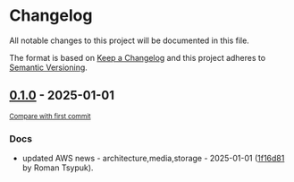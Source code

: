 # Changelog

All notable changes to this project will be documented in this file.

The format is based on [Keep a Changelog](http://keepachangelog.com/en/1.0.0/)
and this project adheres to [Semantic Versioning](http://semver.org/spec/v2.0.0.html).

<!-- insertion marker -->
## [0.1.0](https://github.com/tsypuk/aws-news/releases/tag/ver-2025-01-010.1.0) - 2025-01-01

<small>[Compare with first commit](https://github.com/tsypuk/aws-news/compare/3185451c7c37fa1609fca1ef4fe65c45c7b85b9f...ver-2025-01-01)</small>

### Docs

- updated AWS news - architecture,media,storage - 2025-01-01 ([1f16d81](https://github.com/tsypuk/aws-news/commit/1f16d8118b1428f6618495d9d6fc764aa95f3113) by Roman Tsypuk).

